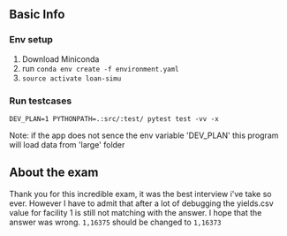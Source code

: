 ## Basic Info
### Env setup

1. Download Miniconda
2. run `conda env create -f environment.yaml`
3. `source activate loan-simu`

### Run testcases

`DEV_PLAN=1 PYTHONPATH=.:src/:test/ pytest test -vv -x`

Note: if the app does not sence the env variable 'DEV_PLAN' 
this program will load data from 'large' folder

## About the exam

Thank you for this incredible exam, it was the best interview i've take so ever. 
However I have to admit that after a lot of debugging the yields.csv value for facility 1 is still not matching with the answer.
I hope that the answer was wrong. `1,16375` should be changed to `1,16373`



